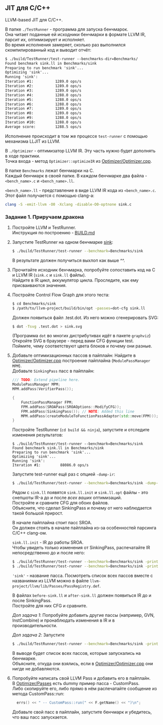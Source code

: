## JIT для C/C++

LLVM-based JIT для C/C++.  

В папке `./TestRunner` - программа для запуска бенчмарок.  
Она читает поданные ей исходники бенчмарки в формате LLVM IR, парсит их, оптимизирует и исполняет.  
Во время исполнения замеряет, сколько раз выполнился скомпилированный код и выводит отчёт:

```txt
$ ./build/TestRunner/test-runner --benchmarks-dir=Benchmarks/
Found benchmark sink.ll in Benchmarks/sink
Preparing to run benchmark 'sink'...
Optimizing 'sink'...
Running 'sink':
Iteration #1:          1289.0 ops/s
Iteration #2:          1289.0 ops/s
Iteration #3:          1289.0 ops/s
Iteration #4:          1288.0 ops/s
Iteration #5:          1288.0 ops/s
Iteration #6:          1288.0 ops/s
Iteration #7:          1289.0 ops/s
Iteration #8:          1289.0 ops/s
Iteration #9:          1288.0 ops/s
Iteration #10:         1288.0 ops/s
Average score:         1288.5 ops/s
```
Исполнение происходит в том же процессе `test-runner` с помощью механизма LLJIT из LLVM.

В `./Optimizer` - оптимизатор LLVM IR. Эту часть нужно будет дополнять в ходе практики.  
Точка входа - метод `Optimizer::optimizeIR` из [Optimizer/Optimizer.cpp](Optimizer/Optimizer.cpp).  

В папке `Benchmarks` лежат бенчмарки на C.  
Каждый бенчмарк в своей папке. В каждом бенчмарке два файла - `<bench_name>.c` и `<bench_name>.ll`.

`<bench_name>.ll` - представление в виде LLVM IR кода из `<bench_name>.c`.  
Этот файл получается с помощью clang-a:
```sh
clang -S -emit-llvm -O0 -Xclang -disable-O0-optnone sink.c
```

### Задание 1. Приручаем дракона

1. Постройте LLVM и TestRunner.  
   Инструкция по построению - [BUILD.md](BUILD.md)

2. Запустите TestRunner на одном бенчмарке [sink](Benchmarks/sink):
    ```sh
    $ ./build/TestRunner/test-runner --benchmark=Benchmarks/sink
    ```
    В результате должен получиться выхлоп как выше ^^.

3. Прочитайте исходник бенчмарка, попробуйте сопоставить код на C и LLVM IR (`sink.c` и `sink.ll` файлы).  
   Найдите в IR цикл, аккумулятор цикла. Проследите, как ему присваиваются значения.

4. Постройте Control Flow Graph для этого теста:
    ```sh
    $ cd Benchmarks/sink
    $ /path/to/llvm-project/build/bin/opt -passes=dot-cfg sink.ll
    ```
    Должен появиться файл .test.dot. Из него можно сгенерировать SVG:
    ```sh
    $ dot -Tsvg .test.dot > sink.svg
    ```
    (Программа `dot` во многих дистрибутивах идёт в пакете `graphviz`)  
    Откройте SVG в браузере - перед вами CFG функции test.  
    Поймите, чему соответствуют цвета блоков и почему они разные.

5. Добавьте оптимизационных пассов в пайплайн:
    Найдите в [Optimizer/Optimizer.cpp](Optimizer/Optimizer.cpp) построение пайплайна (`ModulePassManager MPM`).  
    Добавьте `SinkingPass` пасс в пайплайн:
    ```cpp
    /// TODO: Extend pipeline here.
    ModulePassManager MPM;
    MPM.addPass(VerifierPass());

    {
        FunctionPassManager FPM;
        FPM.addPass(SROAPass(SROAOptions::ModifyCFG));
        FPM.addPass(SinkingPass()); // NOTE: Added this line
        MPM.addPass(createModuleToFunctionPassAdaptor(std::move(FPM)));
    }
    ```

    Постройте TestRunner (`cd build && ninja`), запустите и отследите изменения результатов:
    ```
    $ ./build/TestRunner/test-runner --benchmark=Benchmarks/sink
    Found benchmark sink.ll in Benchmarks/sink
    Preparing to run benchmark 'sink'...
    Optimizing 'sink'...
    Running 'sink':
    Iteration #1:         88086.0 ops/s
    ```

    Запустите test-runner ещё раз с опцией `-dump-ir`:
    ```sh
    $ ./build/TestRunner/test-runner --benchmark=Benchmarks/sink -dump-ir
    ```

    Рядом с `sink.ll` появятся `sink.ll.init` и `sink.ll.opt` файлы - это снепшоты IR-а до и после *всех ваших* оптимизаций.  
    Постройте и сравните CFG для обоих файлов.  
    Объясните, что сделал SinkingPass и почему от него наблюдается такой большой прирост.  
 
    В начале пайплайна стоит пасс SROA.  
    Он должен стоять в начале пайплайна из-за особенностей парсинга C/C++ clang-ом.  

    `sink.ll.init` - IR до работы SROA.  
    Чтобы увидеть только изменения от SinkingPass, распечатайте IR непосредственно до и после него:
    ```sh
    $ ./build/TestRunner/test-runner --benchmark=Benchmarks/sink -print-before='sink' -print-module-scope 2> before-sink.ll
    $ ./build/TestRunner/test-runner --benchmark=Benchmarks/sink -print-after='sink' -print-module-scope 2> after-sink.ll
    ```

    `'sink'` - название пасса. Посмотреть список всех пассов вместе с названиями из LLVM можно в файле `llvm-project/llvm/lib/Passes/PassRegistry.def`.

    В файлах `before-sink.ll` и `after-sink.ll` должен появиться IR до и после SinkingPass.  
    Постройте для них CFG и сравните.

    *Доп задача 1*:
    Попробуйте добавить другие пассы (например, GVN, InstCombine) и пронаблюдать изменения в IR и в производительности.

    *Доп задача 2*:
    Запустите
    ```sh
    $ ./build/TestRunner/test-runner --benchmark=Benchmarks/sink -print-after-all 2>&1 | grep 'IR Dump After'
    ```
    В выводе будет список всех пассов, которые запускались на бенчмарке.  
    Объясните, откуда они взялись, если в [Optimizer/Optimizer.cpp](Optimizer/Optimizer.cpp) они нигде не добавляются.

6. Попробуйте написать свой LLVM Pass и добавить его в пайплайн.  
    В [Optimizer/Passes](Optimizer/Passes) есть dummy пример пасса - CustomPass.  
    Либо скопируйте его, либо прямо в нём распечатайте сообщение из метода CustomPass::run:
    ```cpp
      errs() << " -- CustomPass::run(" << F.getName() << ")\n";
    ```
    Добавьте свой пасс в пайплайн, запустите бенчмарк и убедитесь, что ваш пасс запускается.

